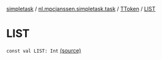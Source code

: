 [simpletask](../../index.md) / [nl.mpcjanssen.simpletask.task](../index.md) / [TToken](index.md) / [LIST](.)

# LIST

`const val LIST: Int` [(source)](https://github.com/mpcjanssen/simpletask-android/blob/master/src/main/java/nl/mpcjanssen/simpletask/task/Task.kt#L471)